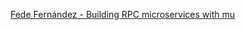 [Fede Fernández - Building RPC microservices with mu](https://docs.google.com/presentation/d/1ABxWhctdQOf8BJlajygMAvyFJSPhIW3O5isCVnjdy9M/)